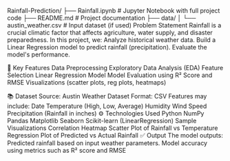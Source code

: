 Rainfall-Prediction/
├── Rainfall.ipynb          # Jupyter Notebook with full project code
├── README.md               # Project documentation
├── data/
│   └── austin_weather.csv  # Input dataset (if used)
Problem Statement
Rainfall is a crucial climatic factor that affects agriculture, water supply, and disaster preparedness. In this project, we:
Analyze historical weather data.
Build a Linear Regression model to predict rainfall (precipitation).
Evaluate the model's performance.

🧠 Key Features
Data Preprocessing
Exploratory Data Analysis (EDA)
Feature Selection
Linear Regression Model
Model Evaluation using R² Score and RMSE
Visualizations (scatter plots, reg plots, heatmaps)

📚 Dataset
Source: Austin Weather Dataset
Format: CSV
Features may include:
Date
Temperature (High, Low, Average)
Humidity
Wind Speed
Precipitation (Rainfall in inches)
⚙️ Technologies Used
Python
NumPy
Pandas
Matplotlib
Seaborn
Scikit-learn (LinearRegression)
Sample Visualizations
Correlation Heatmap
Scatter Plot of Rainfall vs Temperature
Regression Plot of Predicted vs Actual Rainfall
✅ Output
The model outputs:
Predicted rainfall based on input weather parameters.
Model accuracy using metrics such as R² score and RMSE
